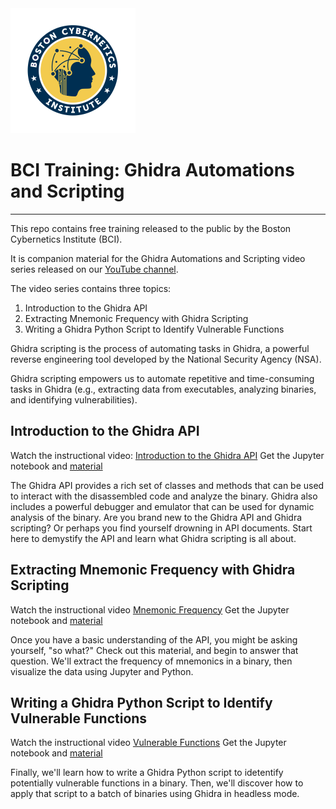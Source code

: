 <div align="left">
  
  <img src="images/bcilogo.svg" alt="BCI Training Logo" width="200">

  # BCI Training: Ghidra Automations and Scripting

</div>

---

This repo contains free training released to the public by the Boston Cybernetics Institute (BCI).

It is companion material for the Ghidra Automations and Scripting video series released on our [YouTube channel](https://www.youtube.com/playlist?list=PLbjXLbSENKnbQHjBItXQ8Iyq-GOqQoDqN).

The video series contains three topics: 

<ol> 
  <li> Introduction to the Ghidra API </li>
  <li> Extracting Mnemonic Frequency with Ghidra Scripting </li>
  <li> Writing a Ghidra Python Script to Identify Vulnerable Functions </li>
  </ol> 

Ghidra scripting is the process of automating tasks in Ghidra, a powerful reverse engineering tool developed by the National Security Agency (NSA). 

Ghidra scripting empowers us to automate repetitive and time-consuming tasks in Ghidra (e.g., extracting data from executables, analyzing binaries, and identifying vulnerabilities). 

## Introduction to the Ghidra API
Watch the instructional video: [Introduction to the Ghidra API](https://youtu.be/XMd_LbcuQ44)
Get the Jupyter notebook and [material](https://github.com/BostonCybernetics-Training/GhidraAutomations/tree/main/Ghidra_API_Introduction)

The Ghidra API provides a rich set of classes and methods that can be used to interact with the disassembled code and analyze the binary. Ghidra also includes a powerful debugger and emulator that can be used for dynamic analysis of the binary. Are you brand new to the Ghidra API and Ghidra scripting? Or perhaps you find yourself drowning in API documents. Start here to demystify the API and learn what Ghidra scripting is all about.

## Extracting Mnemonic Frequency with Ghidra Scripting
Watch the instructional video [Mnemonic Frequency](https://youtu.be/-IcugoENri8)
Get the Jupyter notebook and [material](https://github.com/BostonCybernetics-Training/GhidraAutomations/tree/main/MnemonicFrequency)

Once you have a basic understanding of the API, you might be asking yourself, "so what?" Check out this material, and begin to answer that question. We'll extract the frequency of mnemonics in a binary, then visualize the data using Jupyter and Python.


## Writing a Ghidra Python Script to Identify Vulnerable Functions
Watch the instructional video [Vulnerable Functions](https://youtu.be/_NMxADLzP5Y)
Get the Jupyter notebook and [material](https://github.com/BostonCybernetics-Training/GhidraAutomations/tree/main/PotentiallyVulnerableFunctions)

Finally, we'll learn how to write a Ghidra Python script to idetentify potentially vulnerable functions in a binary. Then, we'll discover how to apply that script to a batch of binaries using Ghidra in headless mode.  
